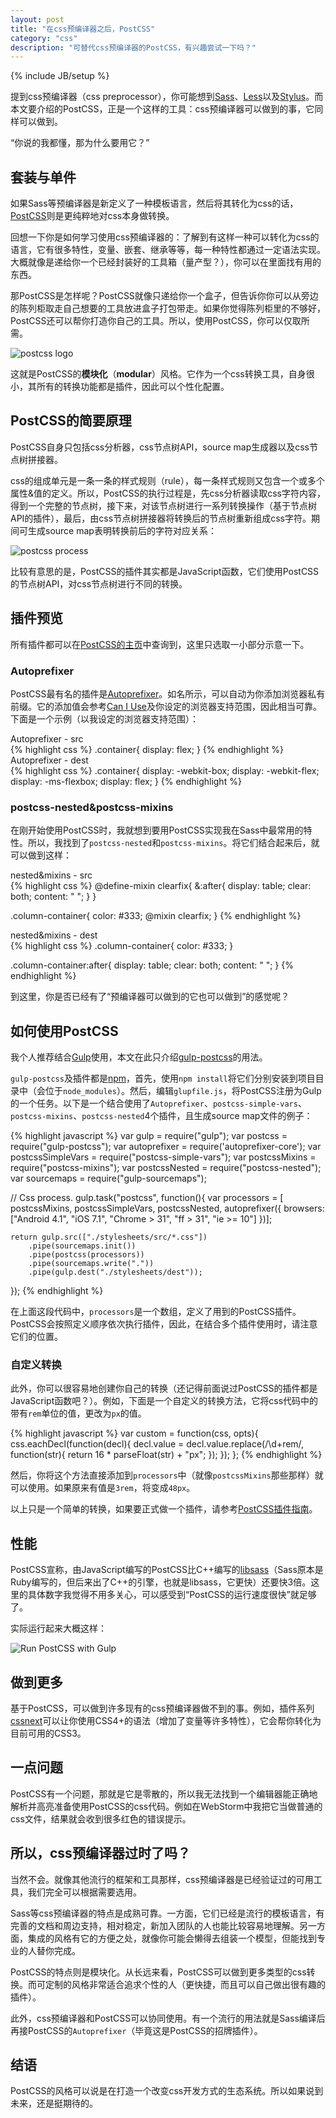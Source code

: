 ```yaml
---
layout: post
title: "在css预编译器之后，PostCSS"
category: "css"
description: "可替代css预编译器的PostCSS，有兴趣尝试一下吗？"
---
```

{% include JB/setup %}

提到css预编译器（css preprocessor），你可能想到[Sass][]、[Less][]以及[Stylus][]。而本文要介绍的PostCSS，正是一个这样的工具：css预编译器可以做到的事，它同样可以做到。

“你说的我都懂，那为什么要用它？”

## 套装与单件 ##

如果Sass等预编译器是新定义了一种模板语言，然后将其转化为css的话，[PostCSS][]则是更纯粹地对css本身做转换。

回想一下你是如何学习使用css预编译器的：了解到有这样一种可以转化为css的语言，它有很多特性，变量、嵌套、继承等等，每一种特性都通过一定语法实现。大概就像是递给你一个已经封装好的工具箱（量产型？），你可以在里面找有用的东西。

那PostCSS是怎样呢？PostCSS就像只递给你一个盒子，但告诉你你可以从旁边的陈列柜取走自己想要的工具放进盒子打包带走。如果你觉得陈列柜里的不够好，PostCSS还可以帮你打造你自己的工具。所以，使用PostCSS，你可以仅取所需。

![postcss logo][img_postcss_logo]

这就是PostCSS的**模块化**（**modular**）风格。它作为一个css转换工具，自身很小，其所有的转换功能都是插件，因此可以个性化配置。

## PostCSS的简要原理 ##

PostCSS自身只包括css分析器，css节点树API，source map生成器以及css节点树拼接器。

css的组成单元是一条一条的样式规则（rule），每一条样式规则又包含一个或多个属性&值的定义。所以，PostCSS的执行过程是，先css分析器读取css字符内容，得到一个完整的节点树，接下来，对该节点树进行一系列转换操作（基于节点树API的插件），最后，由css节点树拼接器将转换后的节点树重新组成css字符。期间可生成source map表明转换前后的字符对应关系：

![postcss process][img_postcss_process]

比较有意思的是，PostCSS的插件其实都是JavaScript函数，它们使用PostCSS的节点树API，对css节点树进行不同的转换。

## 插件预览 ##

所有插件都可以在[PostCSS的主页][]中查询到，这里只选取一小部分示意一下。

### Autoprefixer ###

PostCSS最有名的插件是[Autoprefixer][]。如名所示，可以自动为你添加浏览器私有前缀。它的添加值会参考[Can I Use][]及你设定的浏览器支持范围，因此相当可靠。下面是一个示例（以我设定的浏览器支持范围）：

<div class="code_before_note">Autoprefixer - src</div>
{% highlight css %}
.container{
    display: flex;
}
{% endhighlight %}

<div class="code_before_note">Autoprefixer - dest</div>
{% highlight css %}
.container{
    display: -webkit-box;
    display: -webkit-flex;
    display: -ms-flexbox;
    display: flex;
}
{% endhighlight %}

### postcss-nested&postcss-mixins ###

在刚开始使用PostCSS时，我就想到要用PostCSS实现我在Sass中最常用的特性。所以，我找到了`postcss-nested`和`postcss-mixins`。将它们结合起来后，就可以做到这样：

<div class="code_before_note">nested&mixins - src</div>
{% highlight css %}
@define-mixin clearfix{
    &:after{
        display: table;
        clear: both;
        content: " ";
    }
}

.column-container{
    color: #333;
    @mixin clearfix;
}
{% endhighlight %}

<div class="code_before_note">nested&mixins - dest</div>
{% highlight css %}
.column-container{
    color: #333;
}

.column-container:after{
    display: table;
    clear: both;
    content: " ";
}
{% endhighlight %}

到这里，你是否已经有了“预编译器可以做到的它也可以做到”的感觉呢？

## 如何使用PostCSS ##

我个人推荐结合[Gulp][]使用，本文在此只介绍[gulp-postcss][]的用法。

`gulp-postcss`及插件都是[npm][]，首先，使用`npm install`将它们分别安装到项目目录中（会位于`node_modules`）。然后，编辑`glupfile.js`，将PostCSS注册为Gulp的一个任务。以下是一个结合使用了`Autoprefixer`、`postcss-simple-vars`、`postcss-mixins`、`postcss-nested`4个插件，且生成source map文件的例子：

{% highlight javascript %}
var gulp = require("gulp");
var postcss = require("gulp-postcss");
var autoprefixer = require('autoprefixer-core');
var postcssSimpleVars = require("postcss-simple-vars");
var postcssMixins = require("postcss-mixins");
var postcssNested = require("postcss-nested");
var sourcemaps = require("gulp-sourcemaps");

// Css process.
gulp.task("postcss", function(){
    var processors = [
        postcssMixins,
        postcssSimpleVars,
        postcssNested,
        autoprefixer({
            browsers: ["Android 4.1", "iOS 7.1", "Chrome > 31", "ff > 31", "ie >= 10"]
        })];

    return gulp.src(["./stylesheets/src/*.css"])
        .pipe(sourcemaps.init())
        .pipe(postcss(processors))
        .pipe(sourcemaps.write("."))
        .pipe(gulp.dest("./stylesheets/dest"));
});
{% endhighlight %}

在上面这段代码中，`processors`是一个数组，定义了用到的PostCSS插件。PostCSS会按照定义顺序依次执行插件，因此，在结合多个插件使用时，请注意它们的位置。

### 自定义转换 ###

此外，你可以很容易地创建你自己的转换（还记得前面说过PostCSS的插件都是JavaScript函数吧？）。例如，下面是一个自定义的转换方法，它将css代码中的带有`rem`单位的值，更改为`px`的值。

{% highlight javascript %}
var custom = function(css, opts){
    css.eachDecl(function(decl){
        decl.value = decl.value.replace(/\d+rem/, function(str){
            return 16 * parseFloat(str) + "px";
        });
    });
};
{% endhighlight %}

然后，你将这个方法直接添加到`processors`中（就像`postcssMixins`那些那样）就可以使用。如果原来有值是`3rem`，将变成`48px`。

以上只是一个简单的转换，如果要正式做一个插件，请参考[PostCSS插件指南][]。

## 性能 ##

PostCSS宣称，由JavaScript编写的PostCSS比C++编写的[libsass][]（Sass原本是Ruby编写的，但后来出了C++的引擎，也就是libsass，它更快）还要快3倍。这里的具体数字我觉得不用多关心，可以感受到“PostCSS的运行速度很快”就足够了。

实际运行起来大概这样：

![Run PostCSS with Gulp][img_postcss_console]

## 做到更多 ##

基于PostCSS，可以做到许多现有的css预编译器做不到的事。例如，插件系列[cssnext][]可以让你使用CSS4+的语法（增加了变量等许多特性），它会帮你转化为目前可用的CSS3。

## 一点问题 ##

PostCSS有一个问题，那就是它是零散的，所以我无法找到一个编辑器能正确地解析并高亮准备使用PostCSS的css代码。例如在WebStorm中我把它当做普通的css文件，结果就会收到很多红色的错误提示。

## 所以，css预编译器过时了吗？ ##

当然不会。就像其他流行的框架和工具那样，css预编译器是已经验证过的可用工具，我们完全可以根据需要选用。

Sass等css预编译器的特点是成熟可靠。一方面，它们已经是流行的模板语言，有完善的文档和周边支持，相对稳定，新加入团队的人也能比较容易地理解。另一方面，集成的风格有它的方便之处，就像你可能会懒得去组装一个模型，但能找到专业的人替你完成。

PostCSS的特点则是模块化。从长远来看，PostCSS可以做到更多类型的css转换。而可定制的风格非常适合追求个性的人（更快捷，而且可以自己做出很有趣的插件）。

此外，css预编译器和PostCSS可以协同使用。有一个流行的用法就是Sass编译后再接PostCSS的`Autoprefixer`（毕竟这是PostCSS的招牌插件）。

## 结语 ##

PostCSS的风格可以说是在打造一个改变css开发方式的生态系统。所以如果说到未来，还是挺期待的。


[img_postcss_logo]: {{POSTS_IMG_PATH}}/201505/postcss_logo.png "Philosopher’s stone, logo of PostCSS"
[img_postcss_process]: {{POSTS_IMG_PATH}}/201505/postcss_process.png "postcss process"
[img_postcss_console]: {{POSTS_IMG_PATH}}/201505/postcss_console.png "Run PostCSS with Gulp"

[Sass]: http://sass-lang.com/  "Sass: Syntactically Awesome Style Sheets"
[Less]: http://lesscss.org/ "Less.js"
[Stylus]: http://learnboost.github.io/stylus/ "Stylus — expressive, robust, feature-rich CSS preprocessor"
[PostCSS]: https://github.com/postcss/postcss "PostCSS"
[Autoprefixer]: https://github.com/postcss/autoprefixer "Autoprefixer"
[Can I Use]: http://caniuse.com/ "Can I use... Support tables for HTML5, CSS3, etc"
[PostCSS的主页]: https://github.com/postcss/postcss#plugins "PostCSS Plugins"
[Gulp]: http://gulpjs.com/ "gulp.js - the streaming build system"
[gulp-postcss]: https://github.com/postcss/gulp-postcss "gulp-postcss"
[npm]: https://www.npmjs.com/ "npm"
[PostCSS插件指南]: https://github.com/postcss/postcss/blob/master/docs/guidelines/plugin.md "PostCSS Plugin Guidelines"
[libsass]: http://libsass.org/ "LibSass | A C implementation of a Sass compiler"
[cssnext]: http://cssnext.io/ "cssnext"
